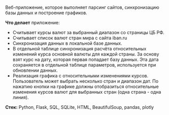 Веб-приложение, которое выполняет парсинг сайтов, синхронизацию базы данных и построение графиков.

**Что делает** приложение:
* Считывает курсы валют за выбранный диапазон со страницы ЦБ РФ.
* Считывает список валют стран мира с сайта iban.ru
* Синхронизация данных в локальной базе данных.
* В отдельной таблице синхронизация расчёта относительных изменений курса основной валюты для каждой страны.
За основу взят курс на дату, которая первая попадает базу данных. Эта дата сохраняется в отдельной таблице параметров, используется при обновлении данных.
* Реализация графика с относительными изменениями курсов. 
Пользователь может выбрать несколько стран и диапазон дат. По нажатию кнопки на графике должны отобразиться относительные изменения курсов валют для выбранных стран (одна страна - одна линия).

**Стек:** Python, Flask, SQL, SQLite, HTML, BeautifulSoup, pandas, plotly

